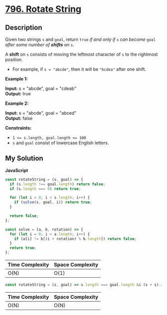 # [796. Rotate String](https://leetcode.com/problems/rotate-string)

## Description

Given two strings `s` and `goal`, return `true` _if and only if_ `s` _can become_ `goal` _after some number of **shifts** on_ `s`.

A **shift** on `s` consists of moving the leftmost character of `s` to the rightmost position.

- For example, if `s = "abcde"`, then it will be `"bcdea"` after one shift.

**Example 1:**

**Input:** s = "abcde", goal = "cdeab"  
**Output:** true

**Example 2:**

**Input:** s = "abcde", goal = "abced"  
**Output:** false

**Constraints:**

- `1 <= s.length, goal.length <= 100`
- `s` and `goal` consist of lowercase English letters.

## My Solution

**JavaScript**

```js
const rotateString = (s, goal) => {
  if (s.length !== goal.length) return false;
  if (s.length === 0) return true;

  for (let i = 0; i < s.length; i++) {
    if (solve(s, goal, i)) return true;
  }

  return false;
};

const solve = (a, b, rotation) => {
  for (let i = 0; i < a.length; i++) {
    if (a[i] != b[(i + rotation) % b.length]) return false;
  }
  return true;
};
```

| Time Complexity | Space Complexity |
| --------------- | ---------------- |
| O(N)            | O(1)             |

```js
const rotateString = (s, goal) => s.length === goal.length && (s + s).includes(goal);
```

| Time Complexity | Space Complexity |
| --------------- | ---------------- |
| O(N)            | O(N)             |
